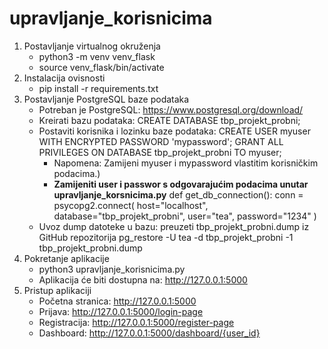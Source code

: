 # upravljanje_korisnicima
1. Postavljanje virtualnog okruženja
   - python3 -m venv venv_flask
   - source venv_flask/bin/activate
2. Instalacija ovisnosti
   - pip install -r requirements.txt
3. Postavljanje PostgreSQL baze podataka
   - Potreban je PostgreSQL: https://www.postgresql.org/download/
   - Kreirati bazu podataka: CREATE DATABASE tbp_projekt_probni;
   - Postaviti korisnika i lozinku baze podataka:
     CREATE USER myuser WITH ENCRYPTED PASSWORD 'mypassword';
     GRANT ALL PRIVILEGES ON DATABASE tbp_projekt_probni TO myuser;
     - Napomena: Zamijeni myuser i mypassword vlastitim korisničkim podacima.)
     - **Zamijeniti user i passwor s odgovarajućim podacima unutar upravljanje_korsnicima.py**
      def get_db_connection():
       conn = psycopg2.connect(
           host="localhost",
           database="tbp_projekt_probni",
           user="tea",
           password="1234"
       )
   - Uvoz dump datoteke u bazu: preuzeti tbp_projekt_probni.dump iz GitHub repozitorija
     pg_restore -U tea -d tbp_projekt_probni -1 tbp_projekt_probni.dump
4. Pokretanje aplikacije
   - python3 upravljanje_korisnicima.py
   - Aplikacija će biti dostupna na: http://127.0.0.1:5000
5. Pristup aplikaciji
   - Početna stranica: http://127.0.0.1:5000
   - Prijava: http://127.0.0.1:5000/login-page
   - Registracija: http://127.0.0.1:5000/register-page
   - Dashboard: http://127.0.0.1:5000/dashboard/{user_id}

